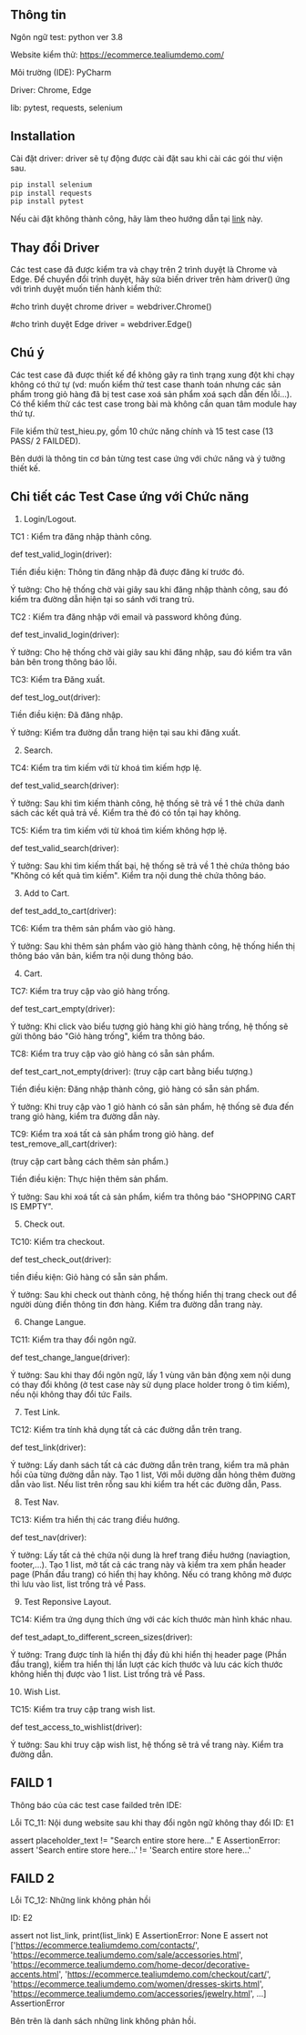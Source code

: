 ## Thông tin 
Ngôn ngữ test: python ver 3.8

Website kiểm thử: https://ecommerce.tealiumdemo.com/

Môi trường (IDE): PyCharm

Driver: Chrome, Edge

lib: pytest, requests, selenium

## Installation
Cài đặt driver: driver sẽ tự động được cài đặt sau khi cài các gói thư viện sau.
```bash
pip install selenium
pip install requests
pip install pytest
```
Nếu cài đặt không thành công, hãy làm theo hướng dẫn tại [link](https://knowledge-curiositysoftware-ie.translate.goog/docs/how-to-install-chromedriver-for-web-ui-testing?_x_tr_sl=en&_x_tr_tl=vi&_x_tr_hl=vi&_x_tr_pto=tc) này.

## Thay đổi Driver
Các test case đã được kiểm tra và chạy trên 2 trình duyệt là Chrome và Edge. Để chuyển đổi trình duyệt, hãy sửa biến driver trên hàm driver() ứng với trình duyệt muốn tiến hành kiểm thử:

#cho trình duyệt chrome
driver = webdriver.Chrome()

#cho trình duyệt Edge
driver = webdriver.Edge()

## Chú ý
Các test case đã được thiết kế để không gây ra tình trạng xung đột khi chạy không có thứ tự (vd: muốn kiểm thử test case thanh toán nhưng các sản phẩm trong giỏ hàng đã bị test case xoá sản phẩm xoá sạch dẫn đến lỗi...). Có thể kiểm thử các test case trong bài mà không cần quan tâm module hay thứ tự.

File kiểm thử test_hieu.py, gồm 10 chức năng chính và 15 test case (13 PASS/ 2 FAILDED).

Bên dưới là thông tin cơ bản từng test case ứng với chức năng và ý tưởng thiết kế.

## Chi tiết các Test Case ứng với Chức năng
1. Login/Logout.

TC1 : Kiểm tra đăng nhập thành công.

def test_valid_login(driver):

Tiền điều kiện: Thông tin đăng nhập đã được đăng kí trước đó.

Ý tưởng: Cho hệ thống chờ vài giây sau khi đăng nhập thành công, sau đó kiểm tra đường dẫn hiện tại so sánh với trang trủ.

TC2 : Kiểm tra đăng nhập với email và password không đúng.

def test_invalid_login(driver):

Ý tưởng:  Cho hệ thống chờ vài giây sau khi đăng nhập, sau đó kiểm tra văn bản bên trong thông báo lỗi.

TC3: Kiểm tra Đăng xuất.

def test_log_out(driver):

Tiền điều kiện: Đã đăng nhập.

Ý tưởng: Kiểm tra đường dẫn trang hiện tại sau khi đăng xuất.

2. Search.

TC4: Kiểm tra tìm kiếm với từ khoá tìm kiếm hợp lệ.

def test_valid_search(driver):

Ý tưởng: Sau khi tìm kiếm thành công, hệ thống sẽ trả về 1 thẻ chứa danh sách các kết quả trả về. Kiểm tra thẻ đó có tồn tại hay không.

TC5: Kiểm tra tìm kiếm với từ khoá tìm kiếm không hợp lệ.

def test_valid_search(driver):

Ý tưởng: Sau khi tìm kiếm thất bại, hệ thống sẽ trả về 1 thẻ chứa thông báo "Không có kết quả tìm kiếm". Kiểm tra nội dung thẻ chứa thông báo.

3. Add to Cart.

def test_add_to_cart(driver):

TC6: Kiểm tra thêm sản phẩm vào giỏ hàng.

Ý tưởng: Sau khi thêm sản phẩm vào giỏ hàng thành công, hệ thống hiển thị thông báo văn bản, kiểm tra nội dung thông báo.

4. Cart.

TC7: Kiểm tra truy cập vào giỏ hàng trống.

def test_cart_empty(driver):

Ý tưởng: Khi click vào biểu tượng giỏ hàng khi giỏ hàng trống, hệ thống sẽ gửi thông báo "Giỏ hàng trống", kiểm tra thông báo.

TC8: Kiểm tra truy cập vào giỏ hàng có sẵn sản phẩm.

def test_cart_not_empty(driver):
(truy cập cart bằng biểu tượng.)

Tiền điều kiện: Đăng nhập thành công, giỏ hàng có sẵn sản phẩm.

Ý tưởng: Khi truy cập vào 1 giỏ hành có sẵn sản phẩm, hệ thống sẽ đưa đến trang giỏ hàng, kiểm tra đường dẫn này.

TC9: Kiểm tra xoá tất cả sản phẩm trong giỏ hàng.
def test_remove_all_cart(driver):

(truy cập cart bằng cách thêm sản phẩm.)

Tiền điều kiện: Thực hiện thêm sản phẩm.

Ý tưởng: Sau khi xoá tất cả sản phẩm, kiểm tra thông báo "SHOPPING CART IS EMPTY".

5. Check out. 

TC10: Kiểm tra checkout.

def test_check_out(driver):

tiền điều kiện: Giỏ hàng có sẵn sản phẩm.

Ý tưởng: Sau khi check out thành công, hệ thống hiển thị trang check out để người dùng điền thông tin đơn hàng. Kiểm tra đường dẫn trang này.

6. Change Langue.

TC11: Kiểm tra thay đổi ngôn ngữ.

def test_change_langue(driver):

Ý tưởng: Sau khi thay đổi ngôn ngữ, lấy 1 vùng văn bản động xem nội dung có thay đổi không (ở test case này sử dụng place holder trong ô tìm kiếm), nếu nội không thay đổi tức Fails.

7. Test Link.

TC12: Kiểm tra tính khả dụng tất cả các đường dẫn trên trang.

def test_link(driver):

Ý tưởng: Lấy danh sách tất cả các đường dẫn trên trang, kiểm tra mã phản hồi của từng đường dẫn này. Tạo 1 list, Với mỗi dường dẫn hỏng thêm đường dẫn vào list. Nếu list trên rỗng sau khi kiểm tra hết các đường dẫn, Pass.

8. Test Nav.

TC13: Kiểm tra hiển thị các trang điều hướng.

def test_nav(driver):

Ý tưởng: Lấy tất cả thẻ chứa nội dung là href trang điều hướng (naviagtion, footer,...). Tạo 1 list, mở tất cả các trang này và kiểm tra xem phần header page (Phần đầu trang) có hiển thị hay không. Nếu có trang không mở được thì lưu vào list, list trống trả về Pass.

9. Test Reponsive Layout.

TC14: Kiểm tra ứng dụng thích ứng với các kích thước màn hình khác nhau.

def test_adapt_to_different_screen_sizes(driver):

Ý tưởng: Trang được tính là hiển thị đầy đủ khi hiển thị header page (Phần đầu trang), kiểm tra hiển thị lần lượt các kích thước và lưu các kích thước không hiển thị được vào 1 list. List trống trả về Pass.

10. Wish List.

TC15: Kiểm tra truy cập trang wish list.

def test_access_to_wishlist(driver):

Ý tưởng: Sau khi truy cập wish list, hệ thống sẽ trả về trang này. Kiểm tra đường dẫn.

## FAILD  1
Thông báo của các test case failded trên IDE:

Lỗi TC_11: Nội dung website sau khi thay đổi ngôn ngữ không thay đổi
ID: E1

assert placeholder_text != "Search entire store here..."
E       AssertionError: assert 'Search entire store here...' != 'Search entire store here...'


## FAILD  2
Lỗi TC_12: Những link không phản hồi

ID: E2

assert not list_link, print(list_link)
E       AssertionError: None
E       assert not ['https://ecommerce.tealiumdemo.com/contacts/', 'https://ecommerce.tealiumdemo.com/sale/accessories.html', 'https://ecommerce.tealiumdemo.com/home-decor/decorative-accents.html', 'https://ecommerce.tealiumdemo.com/checkout/cart/', 'https://ecommerce.tealiumdemo.com/women/dresses-skirts.html', 'https://ecommerce.tealiumdemo.com/accessories/jewelry.html', ...]
AssertionError

Bên trên là danh sách những link không phản hồi.

